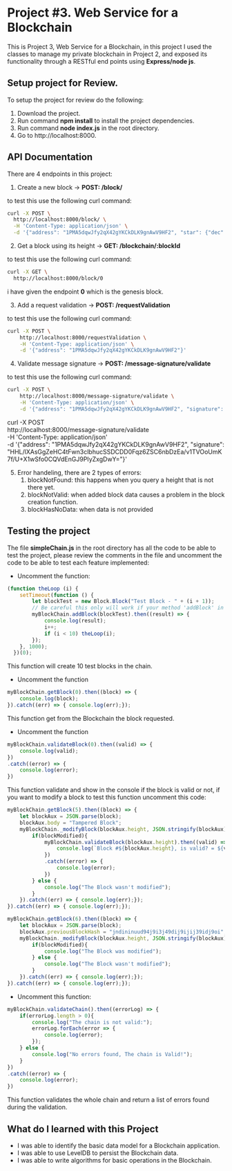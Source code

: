# Project #3. Web Service for a Blockchain

This is Project 3, Web Service for a Blockchain, in this project I used the classes to manage my private blockchain in Project 2, and exposed its functionality through a RESTful end points using __Express/node js__.

## Setup project for Review.

To setup the project for review do the following:
1. Download the project.
2. Run command __npm install__ to install the project dependencies.
3. Run command __node index.js__ in the root directory.
4. Go to http://localhost:8000.

## API Documentation
There are 4 endpoints in this project:
1. Create a new block -> __POST: /block/__

to test this use the following curl command:
```bash
curl -X POST \
  http://localhost:8000/block/ \
  -H 'Content-Type: application/json' \
  -d '{"address": "1PMA5dqwJfy2qX42gYKCkDLK9gnAwV9HF2", "star": {"dec": "68° 52 56.9", "ra": "16h 29m 1.0s", "story": "Found star using https://www.google.com/sky/"}}'
```

2. Get a block using its height -> __GET: /blockchain/:blockId__

to test this use the following curl command:
```bash
curl -X GET \
  http://localhost:8000/block/0
```
i have given the endpoint __0__ which is the genesis block.

3. Add a request validation -> __POST: /requestValidation__

to test this use the following curl command:
```bash
curl -X POST \
	http://localhost:8000/requestValidation \
	-H 'Content-Type: application/json' \
	-d '{"address": "1PMA5dqwJfy2qX42gYKCkDLK9gnAwV9HF2"}'
```

4. Validate message signature -> __POST: /message-signature/validate__

to test this use the following curl command:
```bash
curl -X POST \
	http://localhost:8000/message-signature/validate \
	-H 'Content-Type: application/json' \
	-d '{"address": "1PMA5dqwJfy2qX42gYKCkDLK9gnAwV9HF2", "signature": "PLEASE GENERATE THIS USING 5KktgEJW7y1sLoqsys8dBAcWqgm9uih1UaghANX8FnQQxVs4ZGw"}'
```

curl -X POST \
	http://localhost:8000/message-signature/validate \
	-H 'Content-Type: application/json' \
	-d '{"address": "1PMA5dqwJfy2qX42gYKCkDLK9gnAwV9HF2", "signature": "HHL/lXAsGgZeHC4tFwn3clbhucSSDCDD0Fqz6ZSC6nbDzEa/v1TVOoUmK7f/U+X1wSfo0CQVdEnGJ9PIyZxgDwY="}'

5. Error handeling, there are 2 types of errors:
   1. blockNotFound: this happens when you query a height that is not there yet.
   2. blockNotValid: when added block data causes a problem in the block creation function.
   3. blockHasNoData: when data is not provided

## Testing the project

The file __simpleChain.js__ in the root directory has all the code to be able to test the project, please review the comments in the file and uncomment the code to be able to test each feature implemented:

* Uncomment the function:
```javascript
(function theLoop (i) {
	setTimeout(function () {
		let blockTest = new Block.Block("Test Block - " + (i + 1));
		// Be careful this only will work if your method 'addBlock' in the Blockchain.js file return a Promise
		myBlockChain.addBlock(blockTest).then((result) => {
			console.log(result);
			i++;
			if (i < 10) theLoop(i);
		});
	}, 1000);
  })(0);
```
This function will create 10 test blocks in the chain.

* Uncomment the function
```javascript
myBlockChain.getBlock(0).then((block) => {
	console.log(block);
}).catch((err) => { console.log(err);});
```
This function get from the Blockchain the block requested.

* Uncomment the function
```javascript
myBlockChain.validateBlock(0).then((valid) => {
	console.log(valid);
})
.catch((error) => {
	console.log(error);
})
```
This function validate and show in the console if the block is valid or not, if you want to modify a block to test this function uncomment this code:

```javascript
myBlockChain.getBlock(5).then((block) => {
	let blockAux = JSON.parse(block);
	blockAux.body = "Tampered Block";
	myBlockChain._modifyBlock(blockAux.height, JSON.stringify(blockAux)).then((blockModified) => {
		if(blockModified){
			myBlockChain.validateBlock(blockAux.height).then((valid) => {
				console.log(`Block #${blockAux.height}, is valid? = ${valid}`);
			})
			.catch((error) => {
				console.log(error);
			})
		} else {
			console.log("The Block wasn't modified");
		}
	}).catch((err) => { console.log(err);});
}).catch((err) => { console.log(err);});

myBlockChain.getBlock(6).then((block) => {	
	let blockAux = JSON.parse(block);
	blockAux.previousBlockHash = "jndininuud94j9i3j49dij9ijij39idj9oi";
	myBlockChain._modifyBlock(blockAux.height, JSON.stringify(blockAux)).then((blockModified) => {
		if(blockModified){
			console.log("The Block was modified");
		} else {
			console.log("The Block wasn't modified");
		}
	}).catch((err) => { console.log(err);});
}).catch((err) => { console.log(err);});
```

* Uncomment this function:
```javascript
myBlockChain.validateChain().then((errorLog) => {
	if(errorLog.length > 0){
		console.log("The chain is not valid:");
		errorLog.forEach(error => {
			console.log(error);
		});
	} else {
		console.log("No errors found, The chain is Valid!");
	}
})
.catch((error) => {
	console.log(error);
})
```
This function validates the whole chain and return a list of errors found during the validation.

## What do I learned with this Project

* I was able to identify the basic data model for a Blockchain application.
* I was able to use LevelDB to persist the Blockchain data.
* I was able to write algorithms for basic operations in the Blockchain.
